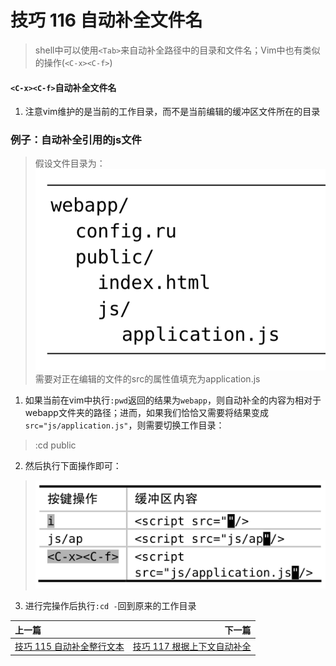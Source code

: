 # 技巧 116 自动补全文件名 
> shell中可以使用`<Tab>`来自动补全路径中的目录和文件名；Vim中也有类似的操作(`<C-x><C-f>`)

#### `<C-x><C-f>`自动补全文件名

1. 注意vim维护的是当前的工作目录，而不是当前编辑的缓冲区文件所在的目录

### 例子：自动补全引用的js文件
> 假设文件目录为：
> ![](../../images/tip116.png)
> 需要对正在编辑的文件的src的属性值填充为application.js

1. 如果当前在vim中执行`:pwd`返回的结果为`webapp`，则自动补全的内容为相对于webapp文件夹的路径；进而，如果我们恰恰又需要将结果变成`src="js/application.js"`，则需要切换工作目录：
> :cd public

2. 然后执行下面操作即可：
> ![](../../images/tip116-1.png)

3. 进行完操作后执行`:cd -`回到原来的工作目录


|上一篇|下一篇|
|:---|---:|
|[技巧 115 自动补全整行文本 ](tip115.md)|[技巧 117 根据上下文自动补全](tip117.md)|
